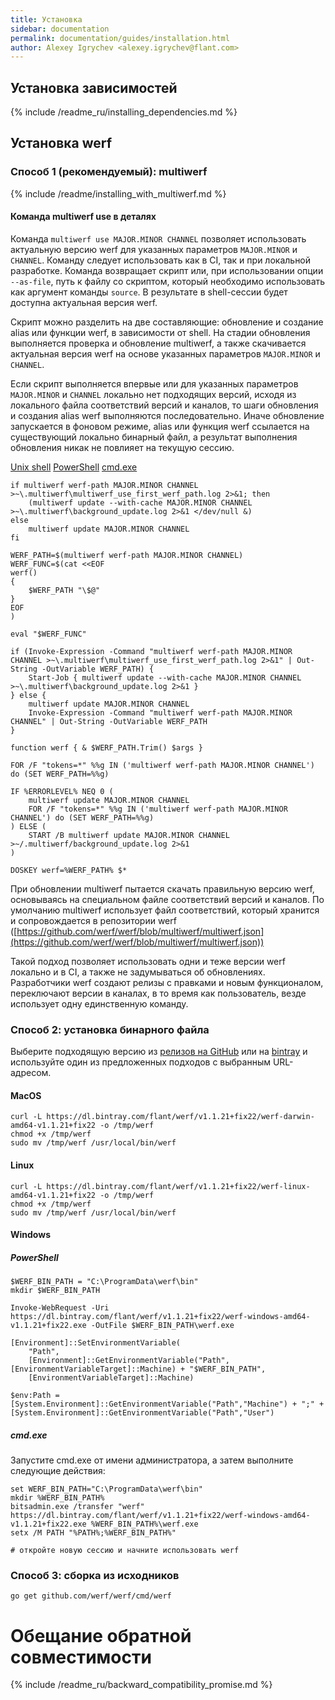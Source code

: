```yaml
---
title: Установка
sidebar: documentation
permalink: documentation/guides/installation.html
author: Alexey Igrychev <alexey.igrychev@flant.com>
---
```


## Установка зависимостей 

{% include /readme_ru/installing_dependencies.md %}

## Установка werf 

### Способ 1 (рекомендуемый): multiwerf

{% include /readme/installing_with_multiwerf.md %}

#### Команда multiwerf use в деталях

Команда `multiwerf use MAJOR.MINOR CHANNEL` позволяет использовать актуальную версию werf для указанных параметров `MAJOR.MINOR` и `CHANNEL`. 
Команду следует использовать как в CI, так и при локальной разработке. 
Команда возвращает скрипт или, при использовании опции `--as-file`, путь к файлу со скриптом, который необходимо использовать как аргумент команды `source`. 
В результате в shell-сессии будет доступна актуальная версия werf. 

Скрипт можно разделить на две составляющие: обновление и создание alias или функции werf, в зависимости от shell. 
На стадии обновления выполняется проверка и обновление multiwerf, а также скачивается актуальная версия werf на основе указанных параметров `MAJOR.MINOR` и `CHANNEL`. 

Если скрипт выполняется впервые или для указанных параметров `MAJOR.MINOR` и `CHANNEL` локально нет подходящих версий, исходя из локального файла соответствий версий и каналов, то шаги обновления и создания alias werf выполняются последовательно. 
Иначе обновление запускается в фоновом режиме, alias или функция werf ссылается на существующий локально бинарный файл, а результат выполнения обновления никак не повлияет на текущую сессию.

<div class="tabs">
  <a href="javascript:void(0)" class="tabs__btn active" onclick="openTab(event, 'tabs__btn', 'tabs__content', 'unix_tab')">Unix shell</a>
  <a href="javascript:void(0)" class="tabs__btn" onclick="openTab(event, 'tabs__btn', 'tabs__content', 'powershell_tab')">PowerShell</a>
  <a href="javascript:void(0)" class="tabs__btn" onclick="openTab(event, 'tabs__btn', 'tabs__content', 'cmdexe_tab')">cmd.exe</a>
</div>

<div id="unix_tab" class="tabs__content active" markdown="1">

```shell
if multiwerf werf-path MAJOR.MINOR CHANNEL >~\.multiwerf\multiwerf_use_first_werf_path.log 2>&1; then
    (multiwerf update --with-cache MAJOR.MINOR CHANNEL >~\.multiwerf\background_update.log 2>&1 </dev/null &)
else
    multiwerf update MAJOR.MINOR CHANNEL
fi

WERF_PATH=$(multiwerf werf-path MAJOR.MINOR CHANNEL)
WERF_FUNC=$(cat <<EOF
werf()
{
    $WERF_PATH "\$@"
}
EOF
)

eval "$WERF_FUNC"
```

</div>

<div id="powershell_tab" class="tabs__content" markdown="1">

```shell
if (Invoke-Expression -Command "multiwerf werf-path MAJOR.MINOR CHANNEL >~\.multiwerf\multiwerf_use_first_werf_path.log 2>&1" | Out-String -OutVariable WERF_PATH) {
    Start-Job { multiwerf update --with-cache MAJOR.MINOR CHANNEL >~\.multiwerf\background_update.log 2>&1 }
} else {
    multiwerf update MAJOR.MINOR CHANNEL
    Invoke-Expression -Command "multiwerf werf-path MAJOR.MINOR CHANNEL" | Out-String -OutVariable WERF_PATH
}

function werf { & $WERF_PATH.Trim() $args }
```

</div>

<div id="cmdexe_tab" class="tabs__content" markdown="1">

```shell
FOR /F "tokens=*" %%g IN ('multiwerf werf-path MAJOR.MINOR CHANNEL') do (SET WERF_PATH=%%g)

IF %ERRORLEVEL% NEQ 0 (
    multiwerf update MAJOR.MINOR CHANNEL 
    FOR /F "tokens=*" %%g IN ('multiwerf werf-path MAJOR.MINOR CHANNEL') do (SET WERF_PATH=%%g)
) ELSE (
    START /B multiwerf update MAJOR.MINOR CHANNEL >~/.multiwerf/background_update.log 2>&1
)

DOSKEY werf=%WERF_PATH% $*
```

</div>

При обновлении multiwerf пытается скачать правильную версию werf, основываясь на специальном файле соответствий версий и каналов.
По умолчанию multiwerf использует файл соответствий, который хранится и сопровождается в репозитории werf ([https://github.com/werf/werf/blob/multiwerf/multiwerf.json](https://github.com/werf/werf/blob/multiwerf/multiwerf.json))

Такой подход позволяет использовать одни и теже версии werf локально и в CI, а также не задумываться об обновлениях. 
Разработчики werf создают релизы с правками и новым функционалом, переключают версии в каналах, в то время как пользователь, везде использует одну единственную команду.

### Способ 2: установка бинарного файла

Выберите подходящую версию из [релизов на GitHub](https://github.com/werf/werf/releases) или на [bintray](https://bintray.com/flant/werf/werf/_latestVersion) и используйте один из предложенных подходов с выбранным URL-адресом.

#### MacOS

```shell
curl -L https://dl.bintray.com/flant/werf/v1.1.21+fix22/werf-darwin-amd64-v1.1.21+fix22 -o /tmp/werf
chmod +x /tmp/werf
sudo mv /tmp/werf /usr/local/bin/werf
```

#### Linux

```shell
curl -L https://dl.bintray.com/flant/werf/v1.1.21+fix22/werf-linux-amd64-v1.1.21+fix22 -o /tmp/werf
chmod +x /tmp/werf
sudo mv /tmp/werf /usr/local/bin/werf
```

#### Windows

##### PowerShell

```shell
$WERF_BIN_PATH = "C:\ProgramData\werf\bin"
mkdir $WERF_BIN_PATH

Invoke-WebRequest -Uri https://dl.bintray.com/flant/werf/v1.1.21+fix22/werf-windows-amd64-v1.1.21+fix22.exe -OutFile $WERF_BIN_PATH\werf.exe

[Environment]::SetEnvironmentVariable(
    "Path",
    [Environment]::GetEnvironmentVariable("Path", [EnvironmentVariableTarget]::Machine) + "$WERF_BIN_PATH",
    [EnvironmentVariableTarget]::Machine)

$env:Path = [System.Environment]::GetEnvironmentVariable("Path","Machine") + ";" + [System.Environment]::GetEnvironmentVariable("Path","User")
```

##### cmd.exe

Запустите cmd.exe от имени администратора, а затем выполните следующие действия:

```shell
set WERF_BIN_PATH="C:\ProgramData\werf\bin"
mkdir %WERF_BIN_PATH%
bitsadmin.exe /transfer "werf" https://dl.bintray.com/flant/werf/v1.1.21+fix22/werf-windows-amd64-v1.1.21+fix22.exe %WERF_BIN_PATH%\werf.exe
setx /M PATH "%PATH%;%WERF_BIN_PATH%"

# откройте новую сессию и начните использовать werf
```

### Способ 3: сборка из исходников

```shell
go get github.com/werf/werf/cmd/werf
```

# Обещание обратной совместимости

{% include /readme_ru/backward_compatibility_promise.md %}
